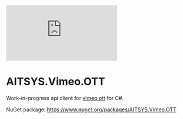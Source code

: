 [![AITSYS.Vimeo.OTT](https://img.shields.io/nuget/v/AITSYS.Vimeo.OTT?color=1F8B4C&label=AITSYS.Vimeo.OTT&style=flat-square&logo=Nuget)](https://www.nuget.org/packages/AITSYS.Vimeo.OTT)

# AITSYS.Vimeo.OTT

Work-in-progress api client for [vimeo ott](https://vimeo.com/ott) for C#.

NuGet package: https://www.nuget.org/packages/AITSYS.Vimeo.OTT
